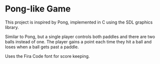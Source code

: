 # Pong-like Game
This project is inspired by Pong, implemented in C using the SDL graphics library. 

Similar to Pong, but a single player controls both paddles and there are two balls instead of one. The player gains a point each time they hit a ball and loses when a ball gets past a paddle.

Uses the Fira Code font for score keeping.
